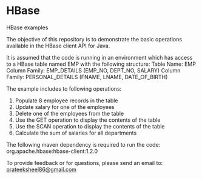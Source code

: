 # HBase
HBase examples

The objective of this repository is to demonstrate the basic operations available in the HBase client API for Java.

It is assumed that the code is running in an environment which has access to a HBase table named EMP with the following structure:
Table Name: EMP
Column Family: EMP_DETAILS (EMP_NO, DEPT_NO, SALARY)
Column Family: PERSONAL_DETAILS (FNAME, LNAME, DATE_OF_BIRTH)

The example includes to following operations:
1. Populate 8 employee records in the table
2. Update salary for one of the employees
3. Delete one of the employees from the table
4. Use the GET operation to display the contents of the table
5. Use the SCAN operation to display the contents of the table
6. Calculate the sum of salaries for all departments

The following maven dependency is required to run the code: org.apache.hbase:hbase-client:1.2.0

To provide feedback or for questions, please send an email to: prateeksheel86@gmail.com
